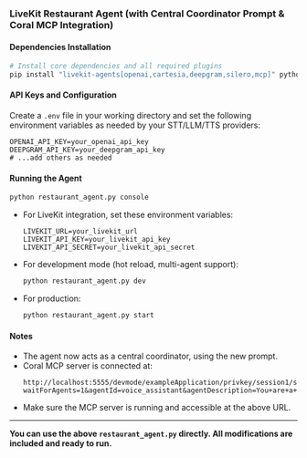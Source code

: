 ### LiveKit Restaurant Agent (with Central Coordinator Prompt & Coral MCP Integration)

#### Dependencies Installation

```bash
# Install core dependencies and all required plugins
pip install "livekit-agents[openai,cartesia,deepgram,silero,mcp]" python-dotenv duckduckgo-search
```

#### API Keys and Configuration

Create a `.env` file in your working directory and set the following environment variables as needed by your STT/LLM/TTS providers:

```
OPENAI_API_KEY=your_openai_api_key
DEEPGRAM_API_KEY=your_deepgram_api_key
# ...add others as needed
```

#### Running the Agent

```bash
python restaurant_agent.py console
```

- For LiveKit integration, set these environment variables:
  ```
  LIVEKIT_URL=your_livekit_url
  LIVEKIT_API_KEY=your_livekit_api_key
  LIVEKIT_API_SECRET=your_livekit_api_secret
  ```
- For development mode (hot reload, multi-agent support):
  ```bash
  python restaurant_agent.py dev
  ```
- For production:
  ```bash
  python restaurant_agent.py start
  ```

#### Notes

- The agent now acts as a central coordinator, using the new prompt.
- Coral MCP server is connected at:
  ```
  http://localhost:5555/devmode/exampleApplication/privkey/session1/sse?waitForAgents=1&agentId=voice_assistant&agentDescription=You+are+a+helpful+voice+AI+assistant.
  ```
- Make sure the MCP server is running and accessible at the above URL.

---

**You can use the above `restaurant_agent.py` directly. All modifications are included and ready to run.**
